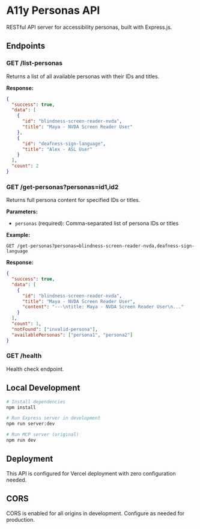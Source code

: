 # A11y Personas API

RESTful API server for accessibility personas, built with Express.js.

## Endpoints

### GET /list-personas
Returns a list of all available personas with their IDs and titles.

**Response:**
```json
{
  "success": true,
  "data": [
    {
      "id": "blindness-screen-reader-nvda",
      "title": "Maya - NVDA Screen Reader User"
    },
    {
      "id": "deafness-sign-language",
      "title": "Alex - ASL User"
    }
  ],
  "count": 2
}
```

### GET /get-personas?personas=id1,id2
Returns full persona content for specified IDs or titles.

**Parameters:**
- `personas` (required): Comma-separated list of persona IDs or titles

**Example:**
```
GET /get-personas?personas=blindness-screen-reader-nvda,deafness-sign-language
```

**Response:**
```json
{
  "success": true,
  "data": [
    {
      "id": "blindness-screen-reader-nvda",
      "title": "Maya - NVDA Screen Reader User",
      "content": "---\ntitle: Maya - NVDA Screen Reader User\n..."
    }
  ],
  "count": 1,
  "notFound": ["invalid-persona"],
  "availablePersonas": ["persona1", "persona2"]
}
```

### GET /health
Health check endpoint.

## Local Development

```bash
# Install dependencies
npm install

# Run Express server in development
npm run server:dev

# Run MCP server (original)
npm run dev
```

## Deployment

This API is configured for Vercel deployment with zero configuration needed.

## CORS

CORS is enabled for all origins in development. Configure as needed for production.
